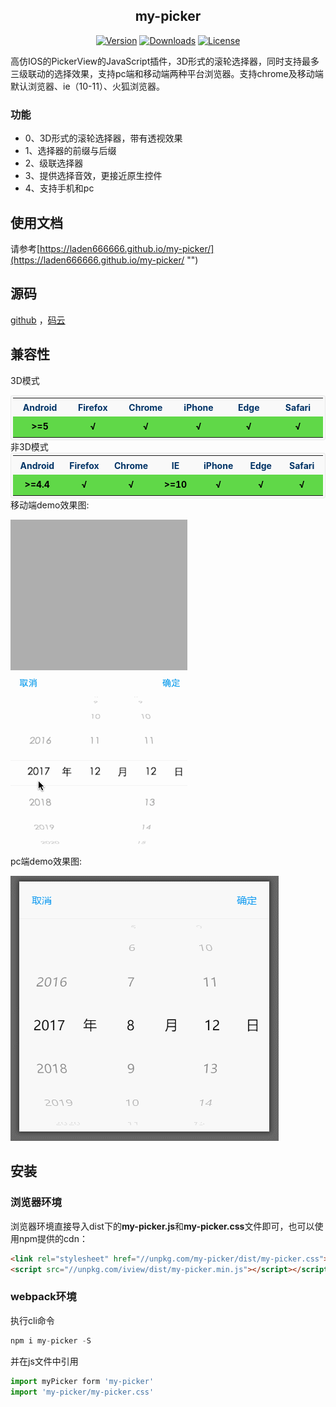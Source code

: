 <h2 align="center">my-picker</h2><p class="mydoc_api_npm-info" align="center">
            <a href="https://www.npmjs.com/package/my-picker"><img src="https://img.shields.io/npm/v/my-picker.svg" alt="Version"></a>
            <a href="https://www.npmjs.com/package/my-picker"><img src="https://img.shields.io/npm/dm/my-picker.svg" alt="Downloads"></a>
            <a href="https://www.npmjs.com/package/my-picker"><img src="https://img.shields.io/npm/l/my-picker.svg" alt="License"></a>
        </p>
高仿IOS的PickerView的JavaScript插件，3D形式的滚轮选择器，同时支持最多三级联动的选择效果，支持pc端和移动端两种平台浏览器。支持chrome及移动端默认浏览器、ie（10-11）、火狐浏览器。


### 功能
*   0、3D形式的滚轮选择器，带有透视效果
*   1、选择器的前缀与后缀
*   2、级联选择器
*   3、提供选择音效，更接近原生控件
*   4、支持手机和pc


## 使用文档

请参考[https://laden666666.github.io/my-picker/](https://laden666666.github.io/my-picker/ "") 



## 源码

[github](https://github.com/laden666666/my-picker "") ，[码云](https://gitee.com/laden666666/my-picker "") 



## 兼容性

3D模式

<table cellspacing="1" style="margin: 0 auto;font-size: 14px;background-color: #f9f9f9;color: #036;padding: 3px;border-radius: 4px;border: 1px solid rgba(220, 220, 220, .5);">
    <colgroup width="100" span="6" align="center"></colgroup>
    <tr style="height: 30px;">
        <th align="center">Android</td><th align="center">Firefox</td><th align="center">Chrome</td><th align="center">iPhone</td><th align="center">Edge</td><th align="center">Safari</td>
    </tr>
    <tr style="color: #000;line-height: 28px;font-weight: bold;">
        <td align="center" style="background-color: #60d848">>=5</td><td align="center" style="background-color: #60d848">√</td><td align="center" style="background-color: #60d848">√</td><td align="center" style="background-color: #60d848">√</td><td align="center" style="background-color: #60d848">√</td><td align="center" style="background-color: #60d848">√</td>
    </tr>
</table>
非3D模式

<table cellspacing="1" style="margin: 0 auto;font-size: 14px;background-color: #f9f9f9;color: #036;padding: 3px;border-radius: 4px;border: 1px solid rgba(220, 220, 220, .5);">
    <colgroup width="100" span="7" align="center"></colgroup>
    <tr style="height: 30px;">
        <th align="center">Android</td><th align="center">Firefox</td><th align="center">Chrome</td><th align="center">IE</td><th align="center">iPhone</td><th align="center">Edge</td><th align="center">Safari</td>
    </tr>
    <tr style="color: #000;line-height: 28px;font-weight: bold;">
        <td align="center" style="background-color: #60d848">>=4.4</td><td align="center" style="background-color: #60d848">√</td><td align="center" style="background-color: #60d848">√</td><td align="center" style="background-color: #60d848">>=10</td><td align="center" style="background-color: #60d848">√</td><td align="center" style="background-color: #60d848">√</td><td align="center" style="background-color: #60d848">√</td>
    </tr>
</table>
移动端demo效果图:

![Alt](./doc-jsx/images/mobileDemo.gif)

pc端demo效果图:

![Alt](./doc-jsx/images/pcDemo.gif)


## 安装

### 浏览器环境

浏览器环境直接导入dist下的**my-picker.js**和**my-picker.css**文件即可，也可以使用npm提供的cdn：

```html
<link rel="stylesheet" href="//unpkg.com/my-picker/dist/my-picker.css">
<script src="//unpkg.com/iview/dist/my-picker.min.js"></script></script>
```


### webpack环境

执行cli命令

```javascript
npm i my-picker -S
```

并在js文件中引用

```javascript
import myPicker form 'my-picker'
import 'my-picker/my-picker.css'
```


